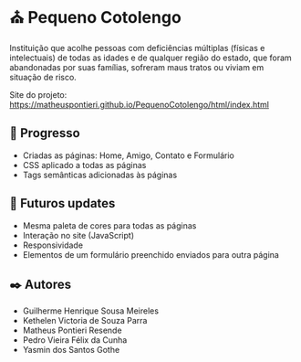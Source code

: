 # ⛪ Pequeno Cotolengo
Instituição que acolhe pessoas com deficiências múltiplas (físicas e intelectuais) de todas as idades e de qualquer região do estado, que foram abandonadas por suas famílias, sofreram maus tratos ou viviam em situação de risco.

Site do projeto: https://matheuspontieri.github.io/PequenoCotolengo/html/index.html

## 🚀 Progresso

* Criadas as páginas: Home, Amigo, Contato e Formulário
* CSS aplicado a todas as páginas
* Tags semânticas adicionadas às páginas

## 🔮 Futuros updates

* Mesma paleta de cores para todas as páginas
* Interação no site (JavaScript)
* Responsividade 
* Elementos de um formulário preenchido enviados para outra página

## ✒️ Autores

* Guilherme Henrique Sousa Meireles
* Kethelen Victoria de Souza Parra
* Matheus Pontieri Resende
* Pedro Vieira Félix da Cunha
* Yasmin dos Santos Gothe
